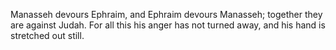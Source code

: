 Manasseh devours Ephraim, and Ephraim devours Manasseh; together they are against Judah. For all this his anger has not turned away, and his hand is stretched out still.
